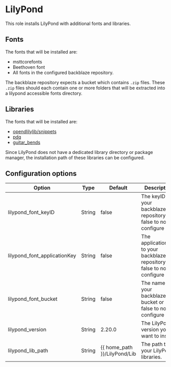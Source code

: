 # LilyPond

This role installs LilyPond with additional fonts and libraries.

## Fonts

The fonts that will be installed are: 
* msttcorefonts
* Beethoven font
* All fonts in the configured backblaze repository.

The backblaze repository expects a bucket which contains `.zip` files.
These `.zip` files should each contain one or more folders that will be extracted into a
lilypond accessible fonts directory.

## Libraries

The fonts that will be installed are: 
* [opendlilylib/snippets](https://github.com/openlilylib/snippets.git)
* [pdq](https://github.com/codello/pdq.git)
* [guitar_bends](https://gitlab.com/till-personal/lilypond/guitar_bends.git)

Since LilyPond does not have a dedicated library directory or package manager, 
the installation path of these libraries can be configured.


## Configuration options

| Option                       | Type   | Default                      | Description                                                               |
|------------------------------|--------|------------------------------|---------------------------------------------------------------------------|
| lilypond_font_keyID          | String | false                        | The keyID to your backblaze repository or false to not configure          |
| lilypond_font_applicationKey | String | false                        | The applicationKey to your backblaze repository or false to not configure |
| lilypond_font_bucket         | String | false                        | The name of your backblaze bucket or false to not configure               |
| lilypond_version             | String | 2.20.0                       | The LilyPond version you want to install                                  |
| lilypond_lib_path            | String | {{ home_path }}/LilyPond/Lib | The path to your LilyPond libraries.                                      |